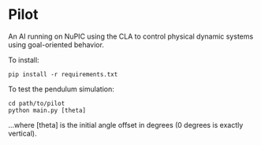 # Pilot

An AI running on NuPIC using the CLA to control physical dynamic systems using goal-oriented behavior.

To install:

    pip install -r requirements.txt

To test the pendulum simulation:

    cd path/to/pilot
    python main.py [theta]

...where [theta] is the initial angle offset in degrees (0 degrees is exactly vertical).
